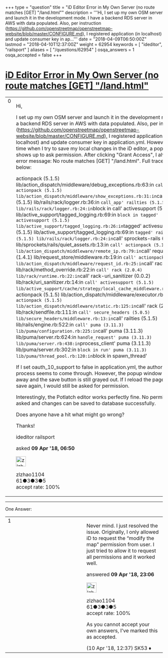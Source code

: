 +++
type = "question"
title = "iD Editor Error in My Own Server (no route matches [GET] &quot;/land.html&quot;"
description = '''Hi, I set up my own OSM server and launch it in the development mode. I have a backend RDS server in AWS with data populated. Also, per instruction (https://github.com/openstreetmap/openstreetmap-website/blob/master/CONFIGURE.md), I registered application (in localhost) and update consumer key in ap...'''
date = "2018-04-09T06:50:00Z"
lastmod = "2018-04-10T12:37:00Z"
weight = 62954
keywords = [ "ideditor", "railsport" ]
aliases = [ "/questions/62954" ]
osqa_answers = 1
osqa_accepted = false
+++

<div class="headNormal">

# [iD Editor Error in My Own Server (no route matches \[GET\] "/land.html"](/questions/62954/id-editor-error-in-my-own-server-no-route-matches-get-landhtml)

</div>

<div id="main-body">

<div id="askform">

<table id="question-table" style="width:100%;">
<colgroup>
<col style="width: 50%" />
<col style="width: 50%" />
</colgroup>
<tbody>
<tr>
<td style="width: 30px; vertical-align: top"><div class="vote-buttons">
<span id="post-62954-upvote" class="ajax-command post-vote up" rel="nofollow" title="I like this post (click again to cancel)"> </span>
<div id="post-62954-score" class="post-score" title="current number of votes">
0
</div>
<span id="post-62954-downvote" class="ajax-command post-vote down" rel="nofollow" title="I dont like this post (click again to cancel)"> </span> <span id="favorite-mark" class="ajax-command favorite-mark" rel="nofollow" title="mark/unmark this question as favorite (click again to cancel)"> </span>
<div id="favorite-count" class="favorite-count">
&#10;</div>
</div></td>
<td><div id="item-right">
<div class="question-body">
<p>Hi,</p>
<p>I set up my own OSM server and launch it in the development mode. I have a backend RDS server in AWS with data populated. Also, per instruction (<a href="https://github.com/openstreetmap/openstreetmap-website/blob/master/CONFIGURE.md),">https://github.com/openstreetmap/openstreetmap-website/blob/master/CONFIGURE.md),</a> I registered application (in localhost) and update consumer key in application.yml. However, every time when I try to save my local changes in the iD editor, a popup window shows up to ask permission. After clicking "Grant Access", I always see an error message: No route matches [GET] "/land.html". Full trace is attached below:</p>
<p>actionpack (5.1.5) lib/action_dispatch/middleware/debug_exceptions.rb:63:in <code>call' actionpack (5.1.5) lib/action_dispatch/middleware/show_exceptions.rb:31:in</code>call' railties (5.1.5) lib/rails/rack/logger.rb:36:in <code>call_app' railties (5.1.5) lib/rails/rack/logger.rb:24:in</code>block in call' activesupport (5.1.5) lib/active_support/tagged_logging.rb:69:in <code>block in tagged' activesupport (5.1.5) lib/active_support/tagged_logging.rb:26:in</code>tagged' activesupport (5.1.5) lib/active_support/tagged_logging.rb:69:in <code>tagged' railties (5.1.5) lib/rails/rack/logger.rb:24:in</code>call' sprockets-rails (3.2.1) lib/sprockets/rails/quiet_assets.rb:13:in <code>call' actionpack (5.1.5) lib/action_dispatch/middleware/remote_ip.rb:79:in</code>call' request_store (1.4.1) lib/request_store/middleware.rb:19:in <code>call' actionpack (5.1.5) lib/action_dispatch/middleware/request_id.rb:25:in</code>call' rack (2.0.4) lib/rack/method_override.rb:22:in <code>call' rack (2.0.4) lib/rack/runtime.rb:22:in</code>call' rack-uri_sanitizer (0.0.2) lib/rack/uri_sanitizer.rb:14:in <code>call' activesupport (5.1.5) lib/active_support/cache/strategy/local_cache_middleware.rb:27:in</code>call' actionpack (5.1.5) lib/action_dispatch/middleware/executor.rb:12:in <code>call' actionpack (5.1.5) lib/action_dispatch/middleware/static.rb:125:in</code>call' rack (2.0.4) lib/rack/sendfile.rb:111:in <code>call' secure_headers (5.0.5) lib/secure_headers/middleware.rb:13:in</code>call' railties (5.1.5) lib/rails/engine.rb:522:in <code>call' puma (3.11.3) lib/puma/configuration.rb:225:in</code>call' puma (3.11.3) lib/puma/server.rb:624:in <code>handle_request' puma (3.11.3) lib/puma/server.rb:438:in</code>process_client' puma (3.11.3) lib/puma/server.rb:302:in <code>block in run' puma (3.11.3) lib/puma/thread_pool.rb:120:in</code>block in spawn_thread'</p>
<p>If I set oauth_10_support to false in application.yml, the authorization process seems to come through. However, the popup window does not go away and the save button is still grayed out. If I reload the page and try to save again, I would still be asked for permission.</p>
<p>Interestingly, the Potlatch editor works perfectly fine. No permission is asked and changes can be saved to database successfully.</p>
<p>Does anyone have a hit what might go wrong?</p>
<p>Thanks!</p>
</div>
<div id="question-tags" class="tags-container tags">
<span class="post-tag tag-link-ideditor" rel="tag" title="see questions tagged &#39;ideditor&#39;">ideditor</span> <span class="post-tag tag-link-railsport" rel="tag" title="see questions tagged &#39;railsport&#39;">railsport</span>
</div>
<div id="question-controls" class="post-controls">
&#10;</div>
<div class="post-update-info-container">
<div class="post-update-info post-update-info-user">
<p>asked <strong>09 Apr '18, 06:50</strong></p>
<img src="https://secure.gravatar.com/avatar/113f3247b68d1f21a2c594b2b87519c3?s=32&amp;d=identicon&amp;r=g" class="gravatar" width="32" height="32" alt="zlzhao1104&#39;s gravatar image" />
<p><span>zlzhao1104</span><br />
<span class="score" title="61 reputation points">61</span><span title="3 badges"><span class="badge1">●</span><span class="badgecount">3</span></span><span title="3 badges"><span class="silver">●</span><span class="badgecount">3</span></span><span title="5 badges"><span class="bronze">●</span><span class="badgecount">5</span></span><br />
<span class="accept_rate" title="Rate of the user&#39;s accepted answers">accept rate:</span> <span title="zlzhao1104 has one accepted answer">100%</span></p>
</div>
</div>
<div id="comments-container-62954" class="comments-container">
&#10;</div>
<div id="comment-tools-62954" class="comment-tools">
&#10;</div>
<div class="clear">
&#10;</div>
<div id="comment-62954-form-container" class="comment-form-container">
&#10;</div>
<div class="clear">
&#10;</div>
</div></td>
</tr>
</tbody>
</table>

------------------------------------------------------------------------

<div class="tabBar">

<span id="sort-top"></span>

<div class="headQuestions">

One Answer:

</div>

</div>

<span id="62963"></span>

<div id="answer-container-62963" class="answer accepted-answer answered-by-owner">

<table style="width:100%;">
<colgroup>
<col style="width: 50%" />
<col style="width: 50%" />
</colgroup>
<tbody>
<tr>
<td style="width: 30px; vertical-align: top"><div class="vote-buttons">
<span id="post-62963-upvote" class="ajax-command post-vote up" rel="nofollow" title="I like this post (click again to cancel)"> </span>
<div id="post-62963-score" class="post-score" title="current number of votes">
1
</div>
<span id="post-62963-downvote" class="ajax-command post-vote down" rel="nofollow" title="I dont like this post (click again to cancel)"> </span> <span class="accept-answer on" rel="nofollow" title="SK53 has selected this answer as the correct answer"> </span>
</div></td>
<td><div class="item-right">
<div class="answer-body">
<p>Never mind. I just resolved the issue. Originally, I only allowed iD to request the “modify the map” permission from user. I just tried to allow it to request all permissions and it worked well.</p>
</div>
<div class="answer-controls post-controls">
&#10;</div>
<div class="post-update-info-container">
<div class="post-update-info post-update-info-user">
<p>answered <strong>09 Apr '18, 23:06</strong></p>
<img src="https://secure.gravatar.com/avatar/113f3247b68d1f21a2c594b2b87519c3?s=32&amp;d=identicon&amp;r=g" class="gravatar" width="32" height="32" alt="zlzhao1104&#39;s gravatar image" />
<p><span>zlzhao1104</span><br />
<span class="score" title="61 reputation points">61</span><span title="3 badges"><span class="badge1">●</span><span class="badgecount">3</span></span><span title="3 badges"><span class="silver">●</span><span class="badgecount">3</span></span><span title="5 badges"><span class="bronze">●</span><span class="badgecount">5</span></span><br />
<span class="accept_rate" title="Rate of the user&#39;s accepted answers">accept rate:</span> <span title="zlzhao1104 has one accepted answer">100%</span></p>
</div>
</div>
<div id="comments-container-62963" class="comments-container">
<span id="62965"></span>
<div id="comment-62965" class="comment">
<div id="post-62965-score" class="comment-score">
&#10;</div>
<div class="comment-text">
<p>As you cannot accept your own answers, I've marked this as accepted.</p>
</div>
<div id="comment-62965-info" class="comment-info">
<span class="comment-age">(10 Apr '18, 12:37)</span> <span class="comment-user userinfo">SK53 ♦</span>
</div>
</div>
</div>
<div id="comment-tools-62963" class="comment-tools">
&#10;</div>
<div class="clear">
&#10;</div>
<div id="comment-62963-form-container" class="comment-form-container">
&#10;</div>
<div class="clear">
&#10;</div>
</div></td>
</tr>
</tbody>
</table>

</div>

<div class="paginator-container-left">

</div>

</div>

</div>

